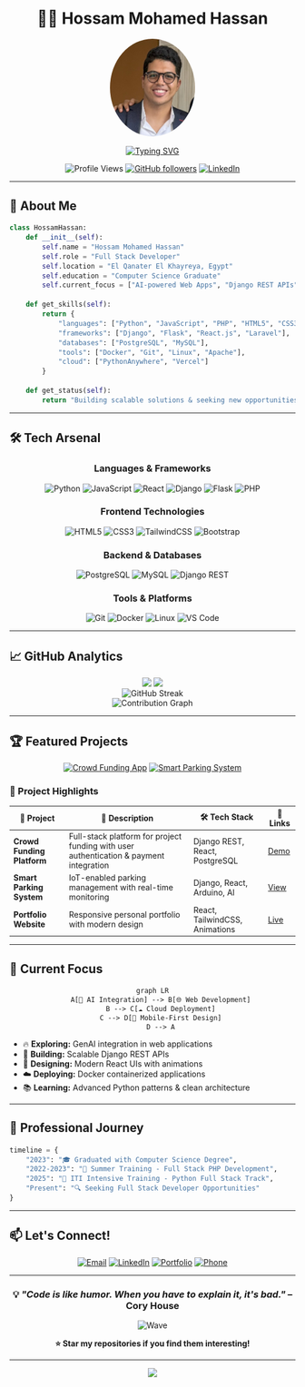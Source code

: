 # <div align="center">👨‍💻 Hossam Mohamed Hassan</div>

<div align="center">
  <img src="https://github.com/hossamkoky599/Portfolio-/blob/main/assets/images/banner/crop-me.jpg" alt="Hossam Hassan" width="150" style="border-radius: 50%;" />
</div>

<div align="center">
  
[![Typing SVG](https://readme-typing-svg.herokuapp.com?font=Fira+Code&weight=600&size=28&pause=1000&color=00D9FF&center=true&vCenter=true&random=false&width=600&lines=Full+Stack+Web+Developer;Python+%7C+Django+Expert;React+%7C+JavaScript+Enthusiast;Building+Scalable+Solutions)](https://git.io/typing-svg)

</div>

<div align="center">
  
![Profile Views](https://komarev.com/ghpvc/?username=hossamkoky599&color=0891b2&style=flat-square&label=Profile+Views)
[![GitHub followers](https://img.shields.io/github/followers/hossamkoky599?style=social)](https://github.com/hossamkoky599)
[![LinkedIn](https://img.shields.io/badge/LinkedIn-Connect-blue?style=flat-square&logo=linkedin)](https://www.linkedin.com/in/hossamhassan99/)

</div>

---

## 🚀 About Me

```python
class HossamHassan:
    def __init__(self):
        self.name = "Hossam Mohamed Hassan"
        self.role = "Full Stack Developer"
        self.location = "El Qanater El Khayreya, Egypt"
        self.education = "Computer Science Graduate"
        self.current_focus = ["AI-powered Web Apps", "Django REST APIs", "React Development"]
        
    def get_skills(self):
        return {
            "languages": ["Python", "JavaScript", "PHP", "HTML5", "CSS3"],
            "frameworks": ["Django", "Flask", "React.js", "Laravel"],
            "databases": ["PostgreSQL", "MySQL"],
            "tools": ["Docker", "Git", "Linux", "Apache"],
            "cloud": ["PythonAnywhere", "Vercel"]
        }
    
    def get_status(self):
        return "Building scalable solutions & seeking new opportunities"
```

---

## 🛠️ Tech Arsenal

<div align="center">

### Languages & Frameworks
![Python](https://img.shields.io/badge/Python-FFD43B?style=for-the-badge&logo=python&logoColor=blue)
![JavaScript](https://img.shields.io/badge/JavaScript-F7DF1E?style=for-the-badge&logo=javascript&logoColor=black)
![React](https://img.shields.io/badge/React-20232A?style=for-the-badge&logo=react&logoColor=61DAFB)
![Django](https://img.shields.io/badge/Django-092E20?style=for-the-badge&logo=django&logoColor=green)
![Flask](https://img.shields.io/badge/Flask-000000?style=for-the-badge&logo=flask&logoColor=white)
![PHP](https://img.shields.io/badge/PHP-777BB4?style=for-the-badge&logo=php&logoColor=white)

### Frontend Technologies
![HTML5](https://img.shields.io/badge/HTML5-E34F26?style=for-the-badge&logo=html5&logoColor=white)
![CSS3](https://img.shields.io/badge/CSS3-1572B6?style=for-the-badge&logo=css3&logoColor=white)
![TailwindCSS](https://img.shields.io/badge/Tailwind_CSS-38B2AC?style=for-the-badge&logo=tailwind-css&logoColor=white)
![Bootstrap](https://img.shields.io/badge/Bootstrap-563D7C?style=for-the-badge&logo=bootstrap&logoColor=white)

### Backend & Databases
![PostgreSQL](https://img.shields.io/badge/PostgreSQL-316192?style=for-the-badge&logo=postgresql&logoColor=white)
![MySQL](https://img.shields.io/badge/MySQL-005C84?style=for-the-badge&logo=mysql&logoColor=white)
![Django REST](https://img.shields.io/badge/Django%20REST-092E20?style=for-the-badge&logo=django&logoColor=green)

### Tools & Platforms
![Git](https://img.shields.io/badge/Git-F05032?style=for-the-badge&logo=git&logoColor=white)
![Docker](https://img.shields.io/badge/Docker-2CA5E0?style=for-the-badge&logo=docker&logoColor=white)
![Linux](https://img.shields.io/badge/Linux-FCC624?style=for-the-badge&logo=linux&logoColor=black)
![VS Code](https://img.shields.io/badge/VS_Code-0078D4?style=for-the-badge&logo=visual%20studio%20code&logoColor=white)

</div>

---

## 📈 GitHub Analytics

<div align="center">
  <img height="180em" src="https://github-readme-stats.vercel.app/api?username=hossamkoky599&show_icons=true&theme=react&include_all_commits=true&count_private=true&hide_border=true&bg_color=0D1117"/>
  <img height="180em" src="https://github-readme-stats.vercel.app/api/top-langs/?username=hossamkoky599&layout=compact&langs_count=8&theme=react&hide_border=true&bg_color=0D1117"/>
</div>

<div align="center">
  <img src="https://github-readme-streak-stats.herokuapp.com/?user=hossamkoky599&theme=react&hide_border=true&background=0D1117" alt="GitHub Streak" />
</div>

<div align="center">
  <img src="https://github-readme-activity-graph.vercel.app/graph?username=hossamkoky599&bg_color=0D1117&color=58a6ff&line=58a6ff&point=f0f6fc&area=true&hide_border=true" alt="Contribution Graph" />
</div>

---

## 🏆 Featured Projects

<div align="center">

[![Crowd Funding App](https://github-readme-stats.vercel.app/api/pin/?username=hossamkoky599&repo=Crowd-Funding-Django&theme=react&hide_border=true&bg_color=0D1117)](https://github.com/hossamkoky599/Crowd-Funding-Django)
[![Smart Parking System](https://github-readme-stats.vercel.app/api/pin/?username=hossamkoky599&repo=Smart-Parking-System&theme=react&hide_border=true&bg_color=0D1117)](https://github.com/hossamkoky599/Smart-Parking-System)

</div>

### 🎯 Project Highlights

| 🚀 Project | 📝 Description | 🛠️ Tech Stack | 🔗 Links |
|------------|----------------|---------------|----------|
| **Crowd Funding Platform** | Full-stack platform for project funding with user authentication & payment integration | Django REST, React, PostgreSQL | [Demo](https://github.com/hossamkoky599/Crowd-Funding-Django) |
| **Smart Parking System** | IoT-enabled parking management with real-time monitoring | Django, React, Arduino, AI | [View](https://github.com/hossamkoky599/Smart-Parking-System) |
| **Portfolio Website** | Responsive personal portfolio with modern design | React, TailwindCSS, Animations | [Live](https://github.com/hossamkoky599/Portfolio-) |

---

## 🎯 Current Focus

<div align="center">

```mermaid
graph LR
    A[🤖 AI Integration] --> B[🌐 Web Development]
    B --> C[☁️ Cloud Deployment]
    C --> D[📱 Mobile-First Design]
    D --> A
```

</div>

- 🔥 **Exploring:** GenAI integration in web applications
- 🚀 **Building:** Scalable Django REST APIs
- 🎨 **Designing:** Modern React UIs with animations
- ☁️ **Deploying:** Docker containerized applications
- 📚 **Learning:** Advanced Python patterns & clean architecture

---

## 🌟 Professional Journey

```python
timeline = {
    "2023": "🎓 Graduated with Computer Science Degree",
    "2022-2023": "💼 Summer Training - Full Stack PHP Development",
    "2025": "🚀 ITI Intensive Training - Python Full Stack Track",
    "Present": "🔍 Seeking Full Stack Developer Opportunities"
}
```

---

## 📫 Let's Connect!

<div align="center">

[![Email](https://img.shields.io/badge/Email-D14836?style=for-the-badge&logo=gmail&logoColor=white)](mailto:hossamhussan599@gmail.com)
[![LinkedIn](https://img.shields.io/badge/LinkedIn-0077B5?style=for-the-badge&logo=linkedin&logoColor=white)](https://www.linkedin.com/in/hossamhassan99/)
[![Portfolio](https://img.shields.io/badge/Portfolio-FF5722?style=for-the-badge&logo=google-chrome&logoColor=white)](https://github.com/hossamkoky599/Portfolio-)
[![Phone](https://img.shields.io/badge/Phone-25D366?style=for-the-badge&logo=whatsapp&logoColor=white)](tel:+201060810842)

</div>

---

<div align="center">

### 💡 *"Code is like humor. When you have to explain it, it's bad."* – Cory House

![Wave](https://raw.githubusercontent.com/mayhemantt/mayhemantt/Update/svg/Bottom.svg)

**⭐ Star my repositories if you find them interesting!**

</div>

---

<div align="center">
  <img src="https://capsule-render.vercel.app/api?type=waving&color=gradient&height=100&section=footer&animation=twinkling"/>
</div>
